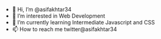 - 👋 Hi, I’m @asifakhtar34
- 👀 I’m interested in Web Development
- 🌱 I’m currently learning Intermediate Javascript and CSS
- 📫 How to reach me twitter@asifakhtar34

<!---
asifakhtar34/asifakhtar34 is a ✨ special ✨ repository because its `README.md` (this file) appears on your GitHub profile.
You can click the Preview link to take a look at your changes.
--->

